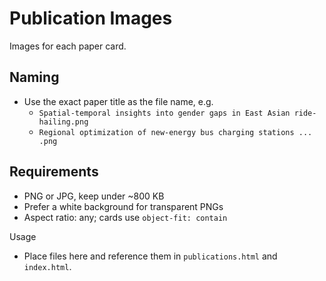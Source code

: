 # Publication Images

Images for each paper card.

## Naming
- Use the exact paper title as the file name, e.g.
  - `Spatial-temporal insights into gender gaps in East Asian ride-hailing.png`
  - `Regional optimization of new-energy bus charging stations ... .png`

## Requirements
- PNG or JPG, keep under ~800 KB
- Prefer a white background for transparent PNGs
- Aspect ratio: any; cards use `object-fit: contain`

Usage
- Place files here and reference them in `publications.html` and `index.html`.
